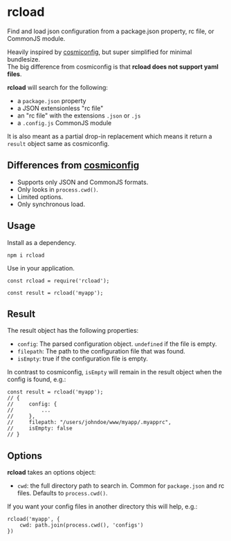 # rcload

Find and load json configuration from a package.json property, rc file, or CommonJS module.

Heavily inspired by [cosmiconfig](https://www.npmjs.com/package/cosmiconfig), but super simplified for minimal bundlesize.  
The big difference from cosmiconfig is that **rcload does not support yaml files**.

**rcload** will search for the following:

- a `package.json` property
- a JSON extensionless "rc file"
- an "rc file" with the extensions `.json` or `.js`
- a `.config.js` CommonJS module

It is also meant as a partial drop-in replacement which means it return a `result` object same as cosmiconfig.

## Differences from [cosmiconfig](https://www.npmjs.com/package/cosmiconfig)

- Supports only JSON and CommonJS formats.
- Only looks in `process.cwd()`.
- Limited options.
- Only synchronous load.

## Usage

Install as a dependency.

```
npm i rcload
```

Use in your application.

```
const rcload = require('rcload');

const result = rcload('myapp');
```

## Result

The result object has the following properties:

- `config`: The parsed configuration object. `undefined` if the file is empty.
- `filepath`: The path to the configuration file that was found.
- `isEmpty`: true if the configuration file is empty.

In contrast to cosmiconfig, `isEmpty` will remain in the result object when the config is found, e.g.:

```
const result = rcload('myapp');
// {
//     config: {
//         ...
//     },
//     filepath: "/users/johndoe/www/myapp/.myapprc",
//     isEmpty: false
// }
```

## Options

**rcload** takes an options object:

- `cwd`: the full directory path to search in. Common for `package.json` and rc files. Defaults to `process.cwd()`.

If you want your config files in another directory this will help, e.g.:

```
rcload('myapp', {
    cwd: path.join(process.cwd(), 'configs')
})
```
